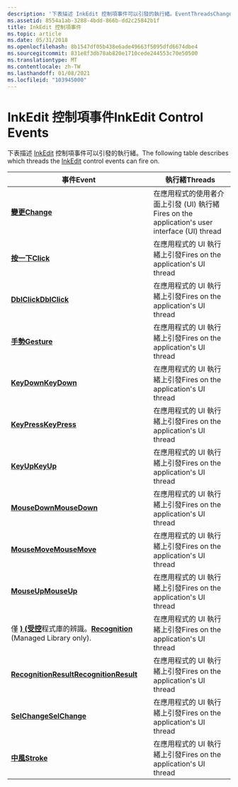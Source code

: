 ```yaml
---
description: '下表描述 InkEdit 控制項事件可以引發的執行緒。EventThreadsChangeFires 在應用程式的使用者)  (介面上，在應用程式 ui threadKeyDownFires 上的應用程式 ui threadGestureFires 上的應用程式 ui (上的應用程式 ui threadKeyPressFires 上的應用程式 ui threadKeyUpFires 上的應用程式 ui threadMouseDownFires 上的應用程式 ui threadMouseMoveFires 上的應用程式 ui threadMouseUpFires threadClickFires 應用程式 ui threadRecognition 上應用程式 ui 上應用程式 ui 上的應用程式 ui （僅) 限在應用程式 ui 執行緒上應用程式 ui threadSelChangeFires 的應用程式 ui threadRecognitionResultFires 上，于應用程式的 ui 執行緒上引發 '
ms.assetid: 8554a1ab-3288-4bdd-866b-dd2c25842b1f
title: InkEdit 控制項事件
ms.topic: article
ms.date: 05/31/2018
ms.openlocfilehash: 8b1547df05b438e6ade49663f5095dfd6674dbe4
ms.sourcegitcommit: 831e8f3db78ab820e1710cede244553c70e50500
ms.translationtype: MT
ms.contentlocale: zh-TW
ms.lasthandoff: 01/08/2021
ms.locfileid: "103945000"
---
```

# <a name="inkedit-control-events"></a><span data-ttu-id="5d51b-103">InkEdit 控制項事件</span><span class="sxs-lookup"><span data-stu-id="5d51b-103">InkEdit Control Events</span></span>

<span data-ttu-id="5d51b-104">下表描述 [InkEdit](inkedit-control-reference.md) 控制項事件可以引發的執行緒。</span><span class="sxs-lookup"><span data-stu-id="5d51b-104">The following table describes which threads the [InkEdit](inkedit-control-reference.md) control events can fire on.</span></span>



| <span data-ttu-id="5d51b-105">事件</span><span class="sxs-lookup"><span data-stu-id="5d51b-105">Event</span></span>                                                                          | <span data-ttu-id="5d51b-106">執行緒</span><span class="sxs-lookup"><span data-stu-id="5d51b-106">Threads</span></span>                                                          |
|--------------------------------------------------------------------------------|------------------------------------------------------------------|
| [<span data-ttu-id="5d51b-107">**變更**</span><span class="sxs-lookup"><span data-stu-id="5d51b-107">**Change**</span></span>](inkedit-change.md)                                               | <span data-ttu-id="5d51b-108">在應用程式的使用者介面上引發 (UI) 執行緒</span><span class="sxs-lookup"><span data-stu-id="5d51b-108">Fires on the application's user interface (UI) thread</span></span><br/> |
| [<span data-ttu-id="5d51b-109">**按一下**</span><span class="sxs-lookup"><span data-stu-id="5d51b-109">**Click**</span></span>](inkedit-click.md)                                                 | <span data-ttu-id="5d51b-110">在應用程式的 UI 執行緒上引發</span><span class="sxs-lookup"><span data-stu-id="5d51b-110">Fires on the application's UI thread</span></span><br/>                  |
| [<span data-ttu-id="5d51b-111">**DblClick**</span><span class="sxs-lookup"><span data-stu-id="5d51b-111">**DblClick**</span></span>](inkedit-dblclick.md)                                           | <span data-ttu-id="5d51b-112">在應用程式的 UI 執行緒上引發</span><span class="sxs-lookup"><span data-stu-id="5d51b-112">Fires on the application's UI thread</span></span><br/>                  |
| [<span data-ttu-id="5d51b-113">**手勢**</span><span class="sxs-lookup"><span data-stu-id="5d51b-113">**Gesture**</span></span>](inkedit-gesture.md)                                             | <span data-ttu-id="5d51b-114">在應用程式的 UI 執行緒上引發</span><span class="sxs-lookup"><span data-stu-id="5d51b-114">Fires on the application's UI thread</span></span><br/>                  |
| [<span data-ttu-id="5d51b-115">**KeyDown**</span><span class="sxs-lookup"><span data-stu-id="5d51b-115">**KeyDown**</span></span>](inkedit-keydown.md)                                             | <span data-ttu-id="5d51b-116">在應用程式的 UI 執行緒上引發</span><span class="sxs-lookup"><span data-stu-id="5d51b-116">Fires on the application's UI thread</span></span><br/>                  |
| [<span data-ttu-id="5d51b-117">**KeyPress**</span><span class="sxs-lookup"><span data-stu-id="5d51b-117">**KeyPress**</span></span>](inkedit-keypress.md)                                           | <span data-ttu-id="5d51b-118">在應用程式的 UI 執行緒上引發</span><span class="sxs-lookup"><span data-stu-id="5d51b-118">Fires on the application's UI thread</span></span><br/>                  |
| [<span data-ttu-id="5d51b-119">**KeyUp**</span><span class="sxs-lookup"><span data-stu-id="5d51b-119">**KeyUp**</span></span>](inkedit-keyup.md)                                                 | <span data-ttu-id="5d51b-120">在應用程式的 UI 執行緒上引發</span><span class="sxs-lookup"><span data-stu-id="5d51b-120">Fires on the application's UI thread</span></span><br/>                  |
| [<span data-ttu-id="5d51b-121">**MouseDown**</span><span class="sxs-lookup"><span data-stu-id="5d51b-121">**MouseDown**</span></span>](inkedit-mousedown.md)                                         | <span data-ttu-id="5d51b-122">在應用程式的 UI 執行緒上引發</span><span class="sxs-lookup"><span data-stu-id="5d51b-122">Fires on the application's UI thread</span></span><br/>                  |
| [<span data-ttu-id="5d51b-123">**MouseMove**</span><span class="sxs-lookup"><span data-stu-id="5d51b-123">**MouseMove**</span></span>](inkedit-mousemove.md)                                         | <span data-ttu-id="5d51b-124">在應用程式的 UI 執行緒上引發</span><span class="sxs-lookup"><span data-stu-id="5d51b-124">Fires on the application's UI thread</span></span><br/>                  |
| [<span data-ttu-id="5d51b-125">**MouseUp**</span><span class="sxs-lookup"><span data-stu-id="5d51b-125">**MouseUp**</span></span>](inkedit-mouseup.md)                                             | <span data-ttu-id="5d51b-126">在應用程式的 UI 執行緒上引發</span><span class="sxs-lookup"><span data-stu-id="5d51b-126">Fires on the application's UI thread</span></span><br/>                  |
| <span data-ttu-id="5d51b-127">僅 [**)  (受控**](/previous-versions/ms567627(v=vs.100))程式庫的辨識。</span><span class="sxs-lookup"><span data-stu-id="5d51b-127">[**Recognition**](/previous-versions/ms567627(v=vs.100)) (Managed Library only).</span></span> | <span data-ttu-id="5d51b-128">在應用程式的 UI 執行緒上引發</span><span class="sxs-lookup"><span data-stu-id="5d51b-128">Fires on the application's UI thread</span></span><br/>                  |
| [<span data-ttu-id="5d51b-129">**RecognitionResult**</span><span class="sxs-lookup"><span data-stu-id="5d51b-129">**RecognitionResult**</span></span>](inkedit-recognitionresult.md)                         | <span data-ttu-id="5d51b-130">在應用程式的 UI 執行緒上引發</span><span class="sxs-lookup"><span data-stu-id="5d51b-130">Fires on the application's UI thread</span></span><br/>                  |
| [<span data-ttu-id="5d51b-131">**SelChange**</span><span class="sxs-lookup"><span data-stu-id="5d51b-131">**SelChange**</span></span>](inkedit-selchange.md)                                         | <span data-ttu-id="5d51b-132">在應用程式的 UI 執行緒上引發</span><span class="sxs-lookup"><span data-stu-id="5d51b-132">Fires on the application's UI thread</span></span><br/>                  |
| [<span data-ttu-id="5d51b-133">**中風**</span><span class="sxs-lookup"><span data-stu-id="5d51b-133">**Stroke**</span></span>](inkedit-stroke.md)                                               | <span data-ttu-id="5d51b-134">在應用程式的 UI 執行緒上引發</span><span class="sxs-lookup"><span data-stu-id="5d51b-134">Fires on the application's UI thread</span></span><br/>                  |



 

 

